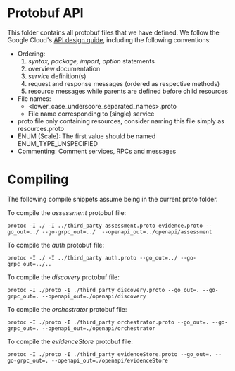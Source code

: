 # Protobuf API
This folder contains all protobuf files that we have defined.
We follow the Google Cloud's [API design guide](https://cloud.google.com/apis/design/), including the following conventions:

* Ordering:
  1. _syntax, package, import, option_ statements
  2. overview documentation
  3. _service_ definition(s)
  4. request and response messages (ordered as respective methods)
  5. resource messages while parents are defined before child resources
* File names: 
  * <lower_case_underscore_separated_names>.proto
  * File name corresponding to (single) service
* proto file only containing resources, consider naming this file simply as resources.proto
* ENUM (Scale): The first value should be named ENUM_TYPE_UNSPECIFIED
* Commenting: Comment services, RPCs and messages


# Compiling
The following compile snippets assume being in the current proto folder.

To compile the _assessment_ protobuf file:

`protoc -I ./ -I ../third_party assessment.proto evidence.proto --go_out=../ --go-grpc_out=../  --openapi_out=../openapi/assessment`

To compile the _auth_ protobuf file:

`protoc -I ./ -I ../third_party auth.proto --go_out=../ --go-grpc_out=../..`

To compile the _discovery_ protobuf file:

`protoc -I ./proto -I ./third_party discovery.proto --go_out=. --go-grpc_out=. --openapi_out=./openapi/discovery`

To compile the _orchestrator_ protobuf file:

`protoc -I ./proto -I ./third_party orchestrator.proto --go_out=. --go-grpc_out=. --openapi_out=./openapi/orchestrator`

To compile the _evidenceStore_ protobuf file:

`protoc -I ./proto -I ./third_party evidenceStore.proto --go_out=. --go-grpc_out=. --openapi_out=./openapi/evidenceStore`